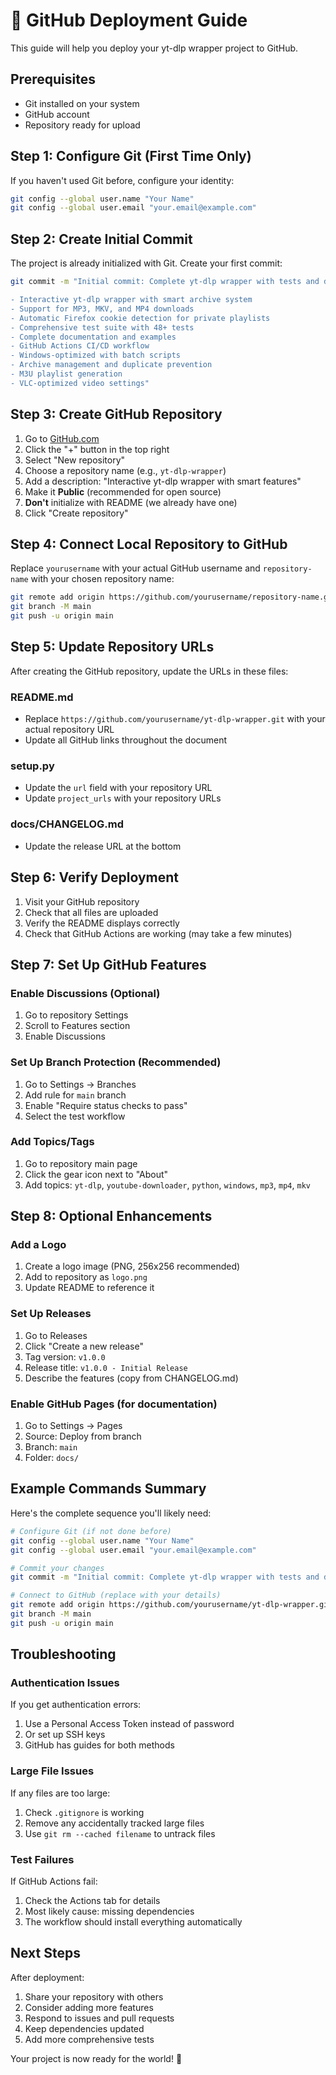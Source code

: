 # 🚀 GitHub Deployment Guide

This guide will help you deploy your yt-dlp wrapper project to GitHub.

## Prerequisites

- Git installed on your system
- GitHub account
- Repository ready for upload

## Step 1: Configure Git (First Time Only)

If you haven't used Git before, configure your identity:

```bash
git config --global user.name "Your Name"
git config --global user.email "your.email@example.com"
```

## Step 2: Create Initial Commit

The project is already initialized with Git. Create your first commit:

```bash
git commit -m "Initial commit: Complete yt-dlp wrapper with tests and documentation

- Interactive yt-dlp wrapper with smart archive system
- Support for MP3, MKV, and MP4 downloads  
- Automatic Firefox cookie detection for private playlists
- Comprehensive test suite with 48+ tests
- Complete documentation and examples
- GitHub Actions CI/CD workflow
- Windows-optimized with batch scripts
- Archive management and duplicate prevention
- M3U playlist generation
- VLC-optimized video settings"
```

## Step 3: Create GitHub Repository

1. Go to [GitHub.com](https://github.com)
2. Click the "+" button in the top right
3. Select "New repository"
4. Choose a repository name (e.g., `yt-dlp-wrapper`)
5. Add a description: "Interactive yt-dlp wrapper with smart features"
6. Make it **Public** (recommended for open source)
7. **Don't** initialize with README (we already have one)
8. Click "Create repository"

## Step 4: Connect Local Repository to GitHub

Replace `yourusername` with your actual GitHub username and `repository-name` with your chosen repository name:

```bash
git remote add origin https://github.com/yourusername/repository-name.git
git branch -M main
git push -u origin main
```

## Step 5: Update Repository URLs

After creating the GitHub repository, update the URLs in these files:

### README.md
- Replace `https://github.com/yourusername/yt-dlp-wrapper.git` with your actual repository URL
- Update all GitHub links throughout the document

### setup.py
- Update the `url` field with your repository URL
- Update `project_urls` with your repository URLs

### docs/CHANGELOG.md
- Update the release URL at the bottom

## Step 6: Verify Deployment

1. Visit your GitHub repository
2. Check that all files are uploaded
3. Verify the README displays correctly
4. Check that GitHub Actions are working (may take a few minutes)

## Step 7: Set Up GitHub Features

### Enable Discussions (Optional)
1. Go to repository Settings
2. Scroll to Features section
3. Enable Discussions

### Set Up Branch Protection (Recommended)
1. Go to Settings → Branches
2. Add rule for `main` branch
3. Enable "Require status checks to pass"
4. Select the test workflow

### Add Topics/Tags
1. Go to repository main page
2. Click the gear icon next to "About"
3. Add topics: `yt-dlp`, `youtube-downloader`, `python`, `windows`, `mp3`, `mp4`, `mkv`

## Step 8: Optional Enhancements

### Add a Logo
1. Create a logo image (PNG, 256x256 recommended)
2. Add to repository as `logo.png`
3. Update README to reference it

### Set Up Releases
1. Go to Releases
2. Click "Create a new release"
3. Tag version: `v1.0.0`
4. Release title: `v1.0.0 - Initial Release`
5. Describe the features (copy from CHANGELOG.md)

### Enable GitHub Pages (for documentation)
1. Go to Settings → Pages
2. Source: Deploy from branch
3. Branch: `main`
4. Folder: `docs/`

## Example Commands Summary

Here's the complete sequence you'll likely need:

```bash
# Configure Git (if not done before)
git config --global user.name "Your Name"
git config --global user.email "your.email@example.com"

# Commit your changes
git commit -m "Initial commit: Complete yt-dlp wrapper with tests and documentation"

# Connect to GitHub (replace with your details)
git remote add origin https://github.com/yourusername/yt-dlp-wrapper.git
git branch -M main
git push -u origin main
```

## Troubleshooting

### Authentication Issues
If you get authentication errors:
1. Use a Personal Access Token instead of password
2. Or set up SSH keys
3. GitHub has guides for both methods

### Large File Issues
If any files are too large:
1. Check `.gitignore` is working
2. Remove any accidentally tracked large files
3. Use `git rm --cached filename` to untrack files

### Test Failures
If GitHub Actions fail:
1. Check the Actions tab for details
2. Most likely cause: missing dependencies
3. The workflow should install everything automatically

## Next Steps

After deployment:
1. Share your repository with others
2. Consider adding more features
3. Respond to issues and pull requests
4. Keep dependencies updated
5. Add more comprehensive tests

Your project is now ready for the world! 🎉
